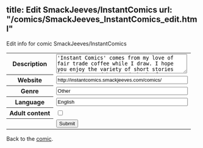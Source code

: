 title: Edit SmackJeeves/InstantComics
url: "/comics/SmackJeeves_InstantComics_edit.html"
---
Edit info for comic SmackJeeves/InstantComics

<form name="comic" action="http://gaepostmail.appspot.com/comic/" method="post">
<table class="comicinfo">
<tr>
<th>Description</th><td><textarea name="description" cols="40" rows="3">'Instant Comics' comes from my love of fair trade coffee while I draw. I hope you enjoy the variety of short stories that get posted here and thanks for reading !</textarea></td>
</tr>
<tr>
<th>Website</th><td><input type="text" name="url" value="http://instantcomics.smackjeeves.com/comics/" size="40"/></td>
</tr>
<tr>
<th>Genre</th><td><input type="text" name="genre" value="Other" size="40"/></td>
</tr>
<tr>
<th>Language</th><td><input type="text" name="language" value="English" size="40"/></td>
</tr>
<tr>
<th>Adult content</th><td><input type="checkbox" name="adult" value="adult" /></td>
</tr>
<tr>
<th></th><td>
<input type="hidden" name="comic" value="SmackJeeves_InstantComics" />
<input type="submit" name="submit" value="Submit" />
</td>
</tr>
</table>
</form>

Back to the [comic](SmackJeeves_InstantComics.html).
